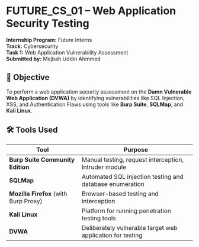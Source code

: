 # FUTURE_CS_01 – Web Application Security Testing

**Internship Program:** Future Interns  
**Track:** Cybersecurity  
**Task 1:** Web Application Vulnerability Assessment  
**Submitted by:** Mejbah Uddin Ahmmed  

## 📌 Objective
To perform a web application security assessment on the **Damn Vulnerable Web Application (DVWA)** by identifying vulnerabilities like SQL Injection, XSS, and Authentication Flaws using tools like **Burp Suite**, **SQLMap**, and **Kali Linux**.

## 🛠️ Tools Used

| Tool                          | Purpose                                                              |
|-------------------------------|----------------------------------------------------------------------|
| **Burp Suite Community Edition** | Manual testing, request interception, Intruder module               |
| **SQLMap**                    | Automated SQL injection testing and database enumeration             |
| **Mozilla Firefox** (with Burp Proxy) | Browser-based testing and interception                         |
| **Kali Linux**                | Platform for running penetration testing tools                       |
| **DVWA**                      | Deliberately vulnerable target web application for testing                  |

